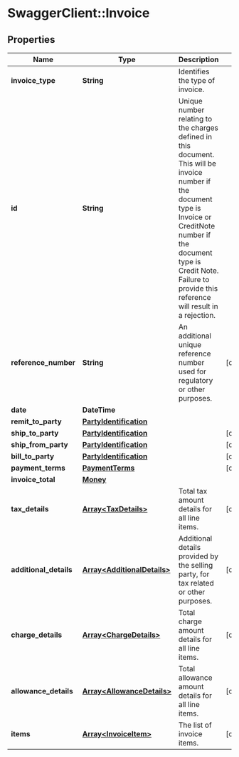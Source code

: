 # SwaggerClient::Invoice

## Properties
Name | Type | Description | Notes
------------ | ------------- | ------------- | -------------
**invoice_type** | **String** | Identifies the type of invoice. | 
**id** | **String** | Unique number relating to the charges defined in this document. This will be invoice number if the document type is Invoice or CreditNote number if the document type is Credit Note. Failure to provide this reference will result in a rejection. | 
**reference_number** | **String** | An additional unique reference number used for regulatory or other purposes. | [optional] 
**date** | **DateTime** |  | 
**remit_to_party** | [**PartyIdentification**](PartyIdentification.md) |  | 
**ship_to_party** | [**PartyIdentification**](PartyIdentification.md) |  | [optional] 
**ship_from_party** | [**PartyIdentification**](PartyIdentification.md) |  | [optional] 
**bill_to_party** | [**PartyIdentification**](PartyIdentification.md) |  | [optional] 
**payment_terms** | [**PaymentTerms**](PaymentTerms.md) |  | [optional] 
**invoice_total** | [**Money**](Money.md) |  | 
**tax_details** | [**Array&lt;TaxDetails&gt;**](TaxDetails.md) | Total tax amount details for all line items. | [optional] 
**additional_details** | [**Array&lt;AdditionalDetails&gt;**](AdditionalDetails.md) | Additional details provided by the selling party, for tax related or other purposes. | [optional] 
**charge_details** | [**Array&lt;ChargeDetails&gt;**](ChargeDetails.md) | Total charge amount details for all line items. | [optional] 
**allowance_details** | [**Array&lt;AllowanceDetails&gt;**](AllowanceDetails.md) | Total allowance amount details for all line items. | [optional] 
**items** | [**Array&lt;InvoiceItem&gt;**](InvoiceItem.md) | The list of invoice items. | [optional] 

